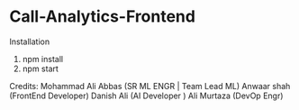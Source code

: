 # Call-Analytics-Frontend
Installation
1) npm install
2) npm start


Credits:
Mohammad Ali Abbas (SR ML ENGR | Team Lead ML)
Anwaar shah (FrontEnd Developer)
Danish Ali (AI Developer )
Ali Murtaza (DevOp Engr)
